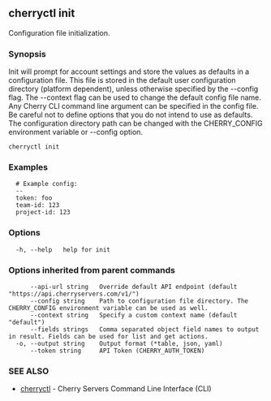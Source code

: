 ## cherryctl init

Configuration file initialization.

### Synopsis

Init will prompt for account settings and store the values as defaults in a configuration file.
This file is stored in the default user configuration directory (platform dependent), unless otherwise specified by the --config flag.
The --context flag can be used to change the default config file name.
Any Cherry CLI command line argument can be specified in the config file.
Be careful not to define options that you do not intend to use as defaults.
The configuration directory path can be changed with the CHERRY_CONFIG environment variable or --config option.

```
cherryctl init
```

### Examples

```
  # Example config:
  --
  token: foo
  team-id: 123
  project-id: 123
```

### Options

```
  -h, --help   help for init
```

### Options inherited from parent commands

```
      --api-url string   Override default API endpoint (default "https://api.cherryservers.com/v1/")
      --config string    Path to configuration file directory. The CHERRY_CONFIG environment variable can be used as well.
      --context string   Specify a custom context name (default "default")
      --fields strings   Comma separated object field names to output in result. Fields can be used for list and get actions.
  -o, --output string    Output format (*table, json, yaml)
      --token string     API Token (CHERRY_AUTH_TOKEN)
```

### SEE ALSO

* [cherryctl](cherryctl.md)	 - Cherry Servers Command Line Interface (CLI)

